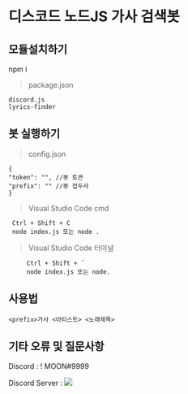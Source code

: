 # 디스코드 노드JS 가사 검색봇

## 모듈설치하기
npm i
> package.json

    discord.js
    lyrics-finder

## 봇 실행하기
> config.json

    {
    "token": "", //봇 토큰
    "prefix": "" //봇 접두사
    }   

> Visual Studio Code 
> cmd

     Ctrl + Shift + C 
     node index.js 또는 node .
 > Visual Studio Code 터미널
     
         Ctrl + Shift + `
         node index.js 또는 node.
## 사용법
    <prefix>가사 <아티스트> <노래제목>

## 기타 오류 및 질문사항

Discord : ! MOON#9999

Discord Server : <a href="https://discord.gg/XnAqJW2huv" target="_blank"><img src="https://img.shields.io/badge/Discord-5865F2?style=flat-square&logo=Discord&logoColor=white"/></a>
